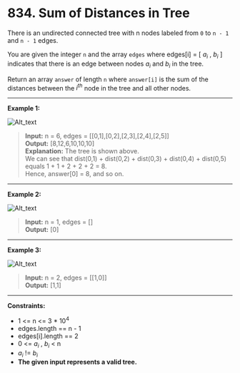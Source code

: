 # 834. Sum of Distances in Tree
There is an undirected connected tree with n nodes labeled from `0` to `n - 1` and `n - 1` edges.

You are given the integer `n` and the array `edges` where edges[i] = [ $a_i$ , $b_i$ ] indicates that there is an edge between nodes $a_i$ and $b_i$ in the tree.

Return an array `answer` of length `n` where `answer[i]` is the sum of the distances between the $i^{th}$ 
node in the tree and all other nodes.

***
**Example 1:**  

![Alt_text](https://assets.leetcode.com/uploads/2021/07/23/lc-sumdist1.jpg)

>**Input:** n = 6, edges = [[0,1],[0,2],[2,3],[2,4],[2,5]]  
**Output:** [8,12,6,10,10,10]  
**Explanation:** The tree is shown above.  
We can see that dist(0,1) + dist(0,2) + dist(0,3) + dist(0,4) + dist(0,5)  
equals 1 + 1 + 2 + 2 + 2 = 8.  
Hence, answer[0] = 8, and so on.
***
**Example 2:**  

![Alt_text](https://assets.leetcode.com/uploads/2021/07/23/lc-sumdist2.jpg)

>**Input:** n = 1, edges = []  
**Output:** [0]
***

**Example 3:**  

![Alt_text](https://assets.leetcode.com/uploads/2021/07/23/lc-sumdist3.jpg)

>**Input:** n = 2, edges = [[1,0]]  
**Output:** [1,1]
***  

**Constraints:**  
- 1 <= n <= 3 * $10^{4}$
- edges.length == n - 1  
- edges[i].length == 2  
- 0 <= $a_i$ , $b_i$ < n  
- $a_i$ != $b_i$  
- **The given input represents a valid tree.**
